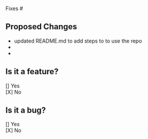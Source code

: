 Fixes #

## Proposed Changes

  - updated README.md to add steps to to use the repo
  -
  -

## Is it a feature?
[] Yes <br/>
[X] No

## Is it a bug?
[] Yes <br/>
[X] No


